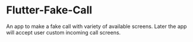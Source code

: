 # Flutter-Fake-Call
An app to make a fake call with variety of available screens. Later the app will accept user custom incoming call screens.
